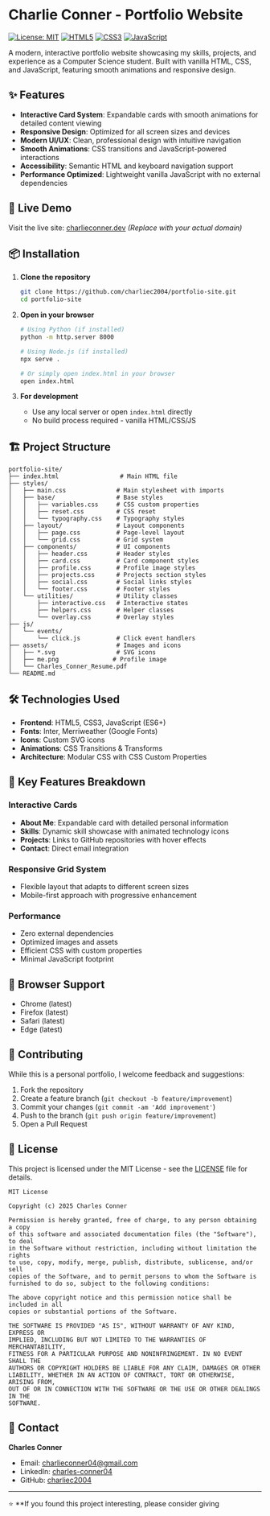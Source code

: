 # Charlie Conner - Portfolio Website

[![License: MIT](https://img.shields.io/badge/License-MIT-yellow.svg)](https://opensource.org/licenses/MIT)
[![HTML5](https://img.shields.io/badge/HTML5-E34F26?style=flat&logo=html5&logoColor=white)](https://developer.mozilla.org/en-US/docs/Web/HTML)
[![CSS3](https://img.shields.io/badge/CSS3-1572B6?style=flat&logo=css3&logoColor=white)](https://developer.mozilla.org/en-US/docs/Web/CSS)
[![JavaScript](https://img.shields.io/badge/JavaScript-F7DF1E?style=flat&logo=javascript&logoColor=black)](https://developer.mozilla.org/en-US/docs/Web/JavaScript)

A modern, interactive portfolio website showcasing my skills, projects, and experience as a Computer Science student. Built with vanilla HTML, CSS, and JavaScript, featuring smooth animations and responsive design.

## ✨ Features

- **Interactive Card System**: Expandable cards with smooth animations for detailed content viewing
- **Responsive Design**: Optimized for all screen sizes and devices
- **Modern UI/UX**: Clean, professional design with intuitive navigation
- **Smooth Animations**: CSS transitions and JavaScript-powered interactions
- **Accessibility**: Semantic HTML and keyboard navigation support
- **Performance Optimized**: Lightweight vanilla JavaScript with no external dependencies

## 🚀 Live Demo

Visit the live site: [charlieconner.dev](https://charlieconner.dev) *(Replace with your actual domain)*

## 📦 Installation

1. **Clone the repository**
   ```bash
   git clone https://github.com/charliec2004/portfolio-site.git
   cd portfolio-site
   ```

2. **Open in your browser**
   ```bash
   # Using Python (if installed)
   python -m http.server 8000
   
   # Using Node.js (if installed)
   npx serve .
   
   # Or simply open index.html in your browser
   open index.html
   ```

3. **For development**
   - Use any local server or open `index.html` directly
   - No build process required - vanilla HTML/CSS/JS

## 🏗️ Project Structure

```
portfolio-site/
├── index.html                 # Main HTML file
├── styles/
│   ├── main.css              # Main stylesheet with imports
│   ├── base/                 # Base styles
│   │   ├── variables.css     # CSS custom properties
│   │   ├── reset.css         # CSS reset
│   │   └── typography.css    # Typography styles
│   ├── layout/               # Layout components
│   │   ├── page.css          # Page-level layout
│   │   └── grid.css          # Grid system
│   ├── components/           # UI components
│   │   ├── header.css        # Header styles
│   │   ├── card.css          # Card component styles
│   │   ├── profile.css       # Profile image styles
│   │   ├── projects.css      # Projects section styles
│   │   ├── social.css        # Social links styles
│   │   └── footer.css        # Footer styles
│   └── utilities/            # Utility classes
│       ├── interactive.css   # Interactive states
│       ├── helpers.css       # Helper classes
│       └── overlay.css       # Overlay styles
├── js/
│   └── events/
│       └── click.js          # Click event handlers
├── assets/                   # Images and icons
│   ├── *.svg                 # SVG icons
│   ├── me.png               # Profile image
│   └── Charles_Conner_Resume.pdf
└── README.md
```

## 🛠️ Technologies Used

- **Frontend**: HTML5, CSS3, JavaScript (ES6+)
- **Fonts**: Inter, Merriweather (Google Fonts)
- **Icons**: Custom SVG icons
- **Animations**: CSS Transitions & Transforms
- **Architecture**: Modular CSS with CSS Custom Properties

## 🎨 Key Features Breakdown

### Interactive Cards
- **About Me**: Expandable card with detailed personal information
- **Skills**: Dynamic skill showcase with animated technology icons
- **Projects**: Links to GitHub repositories with hover effects
- **Contact**: Direct email integration

### Responsive Grid System
- Flexible layout that adapts to different screen sizes
- Mobile-first approach with progressive enhancement

### Performance
- Zero external dependencies
- Optimized images and assets
- Efficient CSS with custom properties
- Minimal JavaScript footprint

## 📱 Browser Support

- Chrome (latest)
- Firefox (latest)
- Safari (latest)
- Edge (latest)

## 🤝 Contributing

While this is a personal portfolio, I welcome feedback and suggestions:

1. Fork the repository
2. Create a feature branch (`git checkout -b feature/improvement`)
3. Commit your changes (`git commit -am 'Add improvement'`)
4. Push to the branch (`git push origin feature/improvement`)
5. Open a Pull Request

## 📄 License

This project is licensed under the MIT License - see the [LICENSE](LICENSE) file for details.

```
MIT License

Copyright (c) 2025 Charles Conner

Permission is hereby granted, free of charge, to any person obtaining a copy
of this software and associated documentation files (the "Software"), to deal
in the Software without restriction, including without limitation the rights
to use, copy, modify, merge, publish, distribute, sublicense, and/or sell
copies of the Software, and to permit persons to whom the Software is
furnished to do so, subject to the following conditions:

The above copyright notice and this permission notice shall be included in all
copies or substantial portions of the Software.

THE SOFTWARE IS PROVIDED "AS IS", WITHOUT WARRANTY OF ANY KIND, EXPRESS OR
IMPLIED, INCLUDING BUT NOT LIMITED TO THE WARRANTIES OF MERCHANTABILITY,
FITNESS FOR A PARTICULAR PURPOSE AND NONINFRINGEMENT. IN NO EVENT SHALL THE
AUTHORS OR COPYRIGHT HOLDERS BE LIABLE FOR ANY CLAIM, DAMAGES OR OTHER
LIABILITY, WHETHER IN AN ACTION OF CONTRACT, TORT OR OTHERWISE, ARISING FROM,
OUT OF OR IN CONNECTION WITH THE SOFTWARE OR THE USE OR OTHER DEALINGS IN THE
SOFTWARE.
```

## 📧 Contact

**Charles Conner**
- Email: [charlieconner04@gmail.com](mailto:charlieconner04@gmail.com)
- LinkedIn: [charles-conner04](https://linkedin.com/in/charles-conner04)
- GitHub: [charliec2004](https://github.com/charliec2004)

---

⭐ **If you found this project interesting, please consider giving